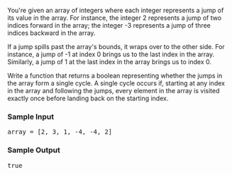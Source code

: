<div class="html">
<p>
  You're given an array of integers where each integer represents a jump of its
  value in the array. For instance, the integer <span>2</span> represents a jump
  of two indices forward in the array; the integer <span>-3</span> represents a
  jump of three indices backward in the array.
</p>
<p>
  If a jump spills past the array's bounds, it wraps over to the other side. For
  instance, a jump of <span>-1</span> at index <span>0</span> brings us to the last index in
  the array. Similarly, a jump of <span>1</span> at the last index in the array brings us to
  index <span>0</span>.
</p>
<p>
  Write a function that returns a boolean representing whether the jumps in the
  array form a single cycle. A single cycle occurs if, starting at any index in
  the array and following the jumps, every element in the array is visited
  exactly once before landing back on the starting index.
</p>
<h3>Sample Input</h3>
<pre><span class="CodeEditor-promptParameter">array</span> = [2, 3, 1, -4, -4, 2]
</pre>
<h3>Sample Output</h3>
<pre>true
</pre>
</div>